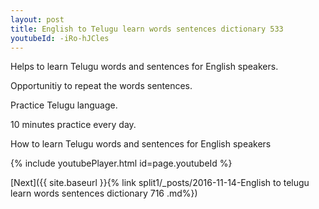 ```yaml
---
layout: post
title: English to Telugu learn words sentences dictionary 533 
youtubeId: -iRo-hJCles
---
```

 
 
Helps to learn Telugu words and sentences for English speakers.

Opportunitiy to repeat the words sentences. 

Practice Telugu language. 
 
10 minutes practice every day. 
 
How to learn Telugu words and sentences for English speakers 
 
{% include youtubePlayer.html id=page.youtubeId %}
 
 
[Next]({{ site.baseurl }}{% link  split1/_posts/2016-11-14-English to telugu learn words sentences dictionary 716 .md%})
 
